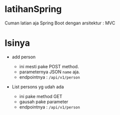 # latihanSpring
Cuman latian aja Spring Boot dengan arsitektur : MVC

# Isinya
 - add person
    - ini mesti pake POST method.
    - parameternya JSON `name` aja.
    - endpointnya : `/api/v1/person`
    
 - List persons yg udah ada
    - ini pake method GET
    - gausah pake parameter
    - endpointnya : `/api/v1/person`
